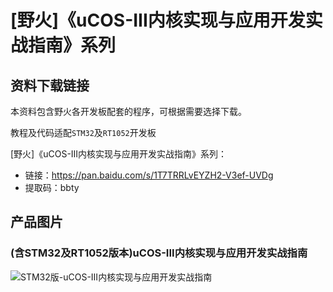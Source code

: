 [](index)

# [野火]《uCOS-III内核实现与应用开发实战指南》系列

## 资料下载链接
本资料包含野火各开发板配套的程序，可根据需要选择下载。

教程及代码适配`STM32`及`RT1052`开发板

[野火]《uCOS-III内核实现与应用开发实战指南》系列：
* 链接：https://pan.baidu.com/s/1T7TRRLvEYZH2-V3ef-UVDg 
* 提取码：bbty 

## 产品图片

### (含STM32及RT1052版本)uCOS-III内核实现与应用开发实战指南
![STM32版-uCOS-III内核实现与应用开发实战指南](https://raw.githubusercontent.com/wiki/Embdefire/products/images/野火开源图书专栏/uCOS-III内核实现与应用开发实战指南——基于STM32.jpg)




